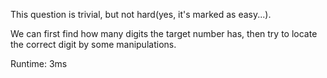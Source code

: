 This question is trivial, but not hard(yes, it's marked as easy...).

We can first find how many digits the target number has, then try to locate the correct digit by some manipulations.

Runtime: 3ms
